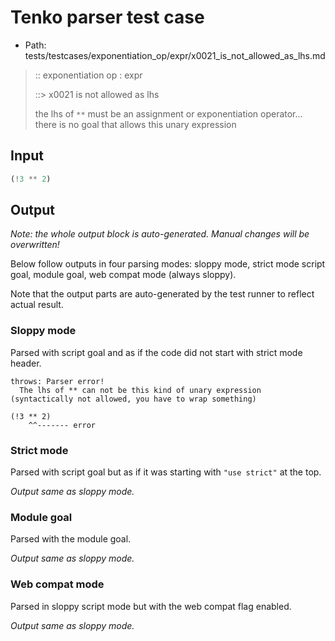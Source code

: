# Tenko parser test case

- Path: tests/testcases/exponentiation_op/expr/x0021_is_not_allowed_as_lhs.md

> :: exponentiation op : expr
>
> ::> x0021 is not allowed as lhs
>
> the lhs of `**` must be an assignment or exponentiation operator... there is no goal that allows this unary expression

## Input

`````js
(!3 ** 2)
`````

## Output

_Note: the whole output block is auto-generated. Manual changes will be overwritten!_

Below follow outputs in four parsing modes: sloppy mode, strict mode script goal, module goal, web compat mode (always sloppy).

Note that the output parts are auto-generated by the test runner to reflect actual result.

### Sloppy mode

Parsed with script goal and as if the code did not start with strict mode header.

`````
throws: Parser error!
  The lhs of ** can not be this kind of unary expression (syntactically not allowed, you have to wrap something)

(!3 ** 2)
    ^^------- error
`````

### Strict mode

Parsed with script goal but as if it was starting with `"use strict"` at the top.

_Output same as sloppy mode._

### Module goal

Parsed with the module goal.

_Output same as sloppy mode._

### Web compat mode

Parsed in sloppy script mode but with the web compat flag enabled.

_Output same as sloppy mode._
